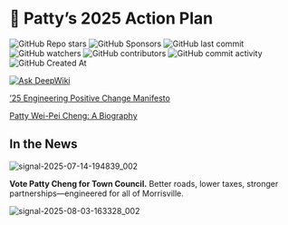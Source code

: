 # 👏 Patty’s 2025 Action Plan

![GitHub Repo stars](https://img.shields.io/github/stars/Patty-4-Morrisville/Patty-4-Morrisville) ![GitHub Sponsors](https://img.shields.io/github/sponsors/Patty-4-Morrisville) ![GitHub last commit](https://img.shields.io/github/last-commit/Patty-4-Morrisville/Patty-4-Morrisville) ![GitHub watchers](https://img.shields.io/github/watchers/Patty-4-Morrisville/Patty-4-Morrisville) ![GitHub contributors](https://img.shields.io/github/contributors-anon/Patty-4-Morrisville/Patty-4-Morrisville) ![GitHub commit activity](https://img.shields.io/github/commit-activity/t/Patty-4-Morrisville/Patty-4-Morrisville) ![GitHub Created At](https://img.shields.io/github/created-at/Patty-4-Morrisville/Patty-4-Morrisville)

[![Ask DeepWiki](https://deepwiki.com/badge.svg)](https://deepwiki.com/Patty-4-Morrisville/Patty-4-Morrisville)

[’25 Engineering Positive Change Manifesto](https://github.com/Patty-4-Morrisville/Patty-4-Morrisville/blob/main/drafts/manifesto.md)

[Patty Wei-Pei Cheng: A Biography](https://github.com/Patty-4-Morrisville/Patty-4-Morrisville/blob/main/drafts/bio.md)



## In the News

![signal-2025-07-14-194839_002](https://github.com/user-attachments/assets/f66da691-770e-481a-b086-4f8b3c29f3da)

**Vote Patty Cheng for Town Council.**
Better roads, lower taxes, stronger partnerships—engineered for all of Morrisville.

![signal-2025-08-03-163328_002](https://github.com/user-attachments/assets/cf3e1763-6f78-421c-84d3-c19f76bd566d)
